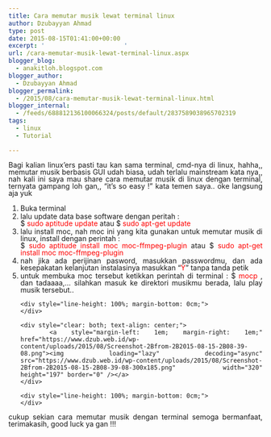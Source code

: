 ```yaml
---
title: Cara memutar musik lewat terminal linux
author: Dzubayyan Ahmad
type: post
date: 2015-08-15T01:41:00+00:00
excerpt: '						'
url: /cara-memutar-musik-lewat-terminal-linux.aspx
blogger_blog:
  - anakitloh.blogspot.com
blogger_author:
  - Dzubayyan Ahmad
blogger_permalink:
  - /2015/08/cara-memutar-musik-lewat-terminal-linux.html
blogger_internal:
  - /feeds/688812136100066324/posts/default/2837589038965702319
tags:
  - linux
  - Tutorial

---
```

<div style="line-height: 100%; margin-bottom: 0cm; text-align: justify;">
  Bagi kalian linux&#8217;ers pasti tau kan sama terminal, cmd-nya di linux, hahha,, memutar musik berbasis GUI udah biasa, udah terlalu mainstream kata nya,, nah kali ini saya mau share cara memutar musik di linux dengan terminal, ternyata gampang loh gan,, “it&#8217;s so easy !” kata temen saya.. oke langsung aja yuk
</div>

<div style="line-height: 100%; margin-bottom: 0cm; text-align: justify;">
</div>

<ol style="text-align: justify;">
  <li>
    <div style="line-height: 100%; margin-bottom: 0cm;">
      Buka terminal
    </div>
  </li>
  
  <li>
    <div style="line-height: 100%; margin-bottom: 0cm;">
      lalu update data base software dengan peritah :<br /> $ <span style="color: red;">sudo aptitude update</span> atau $ <span style="color: red;">sudo apt-get update</span>
    </div>
  </li>
  
  <li>
    <div style="line-height: 100%; margin-bottom: 0cm;">
      lalu install moc, nah moc ini yang kita gunakan untuk memutar musik di linux, install dengan perintah :<br /> $ <span style="color: red;">sudo aptitude install moc</span> <span style="color: red;">moc-ffmpeg-plugin</span> atau $ <span style="color: red;">sudo apt-get install moc moc-ffmpeg-plugin</span>
    </div>
  </li>
  
  <li>
    <div style="line-height: 100%; margin-bottom: 0cm;">
      nah jika ada perijinan pasword, masukkan passwordmu, dan ada kesepakatan kelanjutan instalasinya masukkan “<span style="color: red;">Y</span>” tanpa tanda petik
    </div>
  </li>
  
  <li>
    <div style="line-height: 100%; margin-bottom: 0cm;">
      untuk membuka moc tersebut ketikkan perintah di terminal : $ <span style="color: red;">mocp</span> , dan tadaaaa,… silahkan masuk ke direktori musikmu berada, lalu play musik tersebut..
    </div>
    
    <div style="line-height: 100%; margin-bottom: 0cm;">
    </div>
    
    <div style="clear: both; text-align: center;">
      <a style="margin-left: 1em; margin-right: 1em;" href="https://www.dzub.web.id/wp-content/uploads/2015/08/Screenshot-2Bfrom-2B2015-08-15-2B08-39-08.png"><img loading="lazy" decoding="async" src="https://www.dzub.web.id/wp-content/uploads/2015/08/Screenshot-2Bfrom-2B2015-08-15-2B08-39-08-300x185.png" width="320" height="197" border="0" /></a>
    </div>
    
    <div style="line-height: 100%; margin-bottom: 0cm;">
    </div>
  </li>
</ol>

<div style="line-height: 100%; margin-bottom: 0cm; text-align: justify;">
</div>

<div style="line-height: 100%; margin-bottom: 0cm; text-align: justify;">
  cukup sekian cara memutar musik dengan terminal semoga bermanfaat, terimakasih, good luck ya gan !!!
</div>